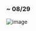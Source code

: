 
### ~ 08/29
![image](https://github.com/rriverr/ReactBasic/assets/98695286/cd11ce0d-55e4-4f96-8a0e-930ee0fd3970)
